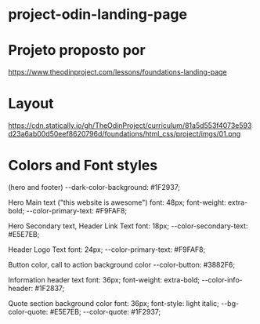 # project-odin-landing-page

# Projeto proposto por

https://www.theodinproject.com/lessons/foundations-landing-page

# Layout

https://cdn.statically.io/gh/TheOdinProject/curriculum/81a5d553f4073e593d23a6ab00d50eef8620796d/foundations/html_css/project/imgs/01.png

# Colors and Font styles

(hero and footer)
--dark-color-background: #1F2937;

Hero Main text ("this website is awesome")
font: 48px;
font-weight: extra-bold;
--color-primary-text: #F9FAF8;

Hero Secondary text, Header Link Text
font: 18px;
--color-secondary-text: #E5E7EB;

Header Logo Text
font: 24px;
--color-primary-text: #F9FAF8;

Button color, call to action background color
--color-button: #3882F6;

Information header text
font: 36px;
font-weight: extra-bold;
--color-info-header: #1F2837;

Quote section background color
font: 36px;
font-style: light italic;
--bg-color-quote: #E5E7EB;
--color-quote: #1F2937;

